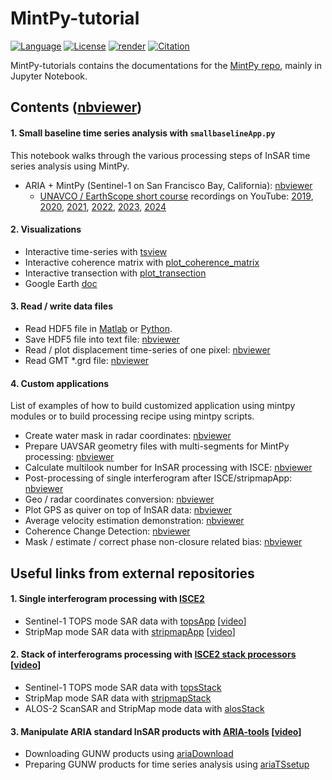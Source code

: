 # MintPy-tutorial

[![Language](https://img.shields.io/badge/python-3.6%2B-blue.svg?style=flat-square)](https://www.python.org/)
[![License](https://img.shields.io/badge/license-GPLv3+-yellow.svg?style=flat-square)](https://github.com/insarlab/MintPy-tutorial/blob/main/LICENSE)
[![render](https://img.shields.io/badge/render-nbviewer-orange.svg?style=flat-square)](https://nbviewer.jupyter.org/github/insarlab/MintPy-tutorial/tree/main/)
[![Citation](https://img.shields.io/badge/doi-10.1016%2Fj.cageo.2019.104331-blue?style=flat-square)](https://doi.org/10.1016/j.cageo.2019.104331)

MintPy-tutorials contains the documentations for the [MintPy repo](https://github.com/insarlab/MintPy), mainly in Jupyter Notebook.

## Contents ([nbviewer](https://nbviewer.jupyter.org/github/insarlab/MintPy-tutorial/tree/main/))

#### 1. Small baseline time series analysis with `smallbaselineApp.py`

This notebook walks through the various processing steps of InSAR time series analysis using MintPy.     

   - ARIA + MintPy (Sentinel-1 on San Francisco Bay, California): [nbviewer](https://nbviewer.jupyter.org/github/insarlab/MintPy-tutorial/blob/main/workflows/smallbaselineApp_aria.ipynb)
       - [UNAVCO / EarthScope short course](https://www.earthscope.org/event/2023-insar-isce-short-course/) recordings on YouTube: [2019](https://youtu.be/lRFDSsi8ZcY?t=10933), [2020](https://youtu.be/BVdVylW_vVQ), [2021](https://youtu.be/vtJpM54KbKs?t=3117), [2022](https://youtu.be/QQxIY4gFHbI?t=4466), [2023](https://youtu.be/Qyj1-UMMWWc?si=BHwx8Llxv2_MtYYP&t=3458), [2024](https://youtu.be/-svj_B_yJyI?si=ImXCshCjjaRxV-yl&t=3051)

#### 2. Visualizations   

   - Interactive time-series with [tsview](https://nbviewer.jupyter.org/github/insarlab/MintPy-tutorial/blob/main/visualization/tsview.ipynb)
   - Interactive coherence matrix with [plot_coherence_matrix](https://nbviewer.jupyter.org/github/insarlab/MintPy-tutorial/blob/main/visualization/plot_coherence_matrix.ipynb)
   - Interactive transection with [plot_transection](https://nbviewer.jupyter.org/github/insarlab/MintPy-tutorial/blob/main/visualization/plot_transection.ipynb)
   - Google Earth [doc](https://mintpy.readthedocs.io/en/latest/google_earth/)

#### 3. Read / write data files

   - Read HDF5 file in [Matlab](./io/read_hdf5.m) or [Python](https://nbviewer.jupyter.org/github/insarlab/MintPy-tutorial/blob/main/io/read_hdf5.ipynb).
   - Save HDF5 file into text file: [nbviewer](https://nbviewer.jupyter.org/github/insarlab/MintPy-tutorial/blob/main/io/save_text.ipynb)
   - Read / plot displacement time-series of one pixel: [nbviewer](https://nbviewer.jupyter.org/github/insarlab/MintPy-tutorial/blob/main/applications/plot_dis_ts.ipynb)
   - Read GMT *.grd file: [nbviewer](https://nbviewer.jupyter.org/github/insarlab/MintPy-tutorial/blob/main/io/read_gmt_grd.ipynb)

#### 4. Custom applications

List of examples of how to build customized application using mintpy modules or to build processing recipe using mintpy scripts.     

   - Create water mask in radar coordinates: [nbviewer](https://nbviewer.jupyter.org/github/insarlab/MintPy-tutorial/blob/main/applications/water_mask.ipynb)
   - Prepare UAVSAR geometry files with multi-segments for MintPy processing: [nbviewer](https://nbviewer.jupyter.org/github/insarlab/MintPy-tutorial/blob/main/applications/prepUAVSAR_geometry.ipynb)
   - Calculate multilook number for InSAR processing with ISCE: [nbviewer](https://nbviewer.jupyter.org/github/insarlab/MintPy-tutorial/blob/main/applications/calc_multilook_number.ipynb)
   - Post-processing of single interferogram after ISCE/stripmapApp: [nbviewer](https://nbviewer.jupyter.org/github/insarlab/MintPy-tutorial/blob/main/applications/stripmapApp_postProc.ipynb)
   - Geo / radar coordinates conversion: [nbviewer](https://nbviewer.jupyter.org/github/insarlab/MintPy-tutorial/blob/main/applications/coord_conversion.ipynb)
   - Plot GPS as quiver on top of InSAR data: [nbviewer](https://nbviewer.jupyter.org/github/insarlab/MintPy-tutorial/blob/main/applications/plot_gps_quiver.ipynb)
   - Average velocity estimation demonstration: [nbviewer](https://nbviewer.jupyter.org/github/insarlab/MintPy-tutorial/blob/main/applications/ts2vel.ipynb)
   - Coherence Change Detection: [nbviewer](https://nbviewer.jupyter.org/github/insarlab/MintPy-tutorial/blob/main/applications/coherence_change_detection.ipynb)
   - Mask / estimate / correct phase non-closure related bias: [nbviewer](https://nbviewer.jupyter.org/github/insarlab/MintPy-tutorial/blob/main/applications/closure_phase_bias.ipynb)


## Useful links from external repositories ##

#### 1. Single interferogram processing with [ISCE2](https://github.com/isce-framework/isce2-docs/tree/master/Notebooks)

   - Sentinel-1 TOPS mode SAR data with [topsApp](https://nbviewer.jupyter.org/github/isce-framework/isce2-docs/blob/master/Notebooks/UNAVCO_2020/TOPS/topsApp.ipynb) [[video](https://youtu.be/V0CFy0i1L80?t=5509)]
   - StripMap mode SAR data with [stripmapApp](https://nbviewer.jupyter.org/github/isce-framework/isce2-docs/blob/master/Notebooks/UNAVCO_2020/Stripmap/stripmapApp.ipynb) [[video](https://youtu.be/Q8sqCN4qfE4?t=7370)]

#### 2. Stack of interferograms processing with [ISCE2 stack processors](https://github.com/isce-framework/isce2/blob/main/contrib/stack/README.md) [[video](https://youtu.be/vtJpM54KbKs?t=10800)]

   - Sentinel-1 TOPS mode SAR data with [topsStack](https://github.com/isce-framework/isce2/blob/main/contrib/stack/topsStack/README.md)
   - StripMap mode SAR data with [stripmapStack](https://github.com/isce-framework/isce2/blob/main/contrib/stack/stripmapStack/README.md)
   - ALOS-2 ScanSAR and StripMap mode data with [alosStack](https://github.com/isce-framework/isce2/blob/main/contrib/stack/alosStack/alosStack_tutorial.txt)

#### 3. Manipulate ARIA standard InSAR products with [ARIA-tools](https://github.com/aria-tools/ARIA-tools-docs) [[video](https://youtu.be/lRFDSsi8ZcY)]

   - Downloading GUNW products using [ariaDownload](https://nbviewer.jupyter.org/github/aria-tools/ARIA-tools-docs/blob/master/JupyterDocs/ariaDownload/ariaDownload_tutorial.ipynb)
   - Preparing GUNW products for time series analysis using [ariaTSsetup](https://nbviewer.jupyter.org/github/aria-tools/ARIA-tools-docs/blob/master/JupyterDocs/ariaTSsetup/ariaTSsetup_tutorial.ipynb)

